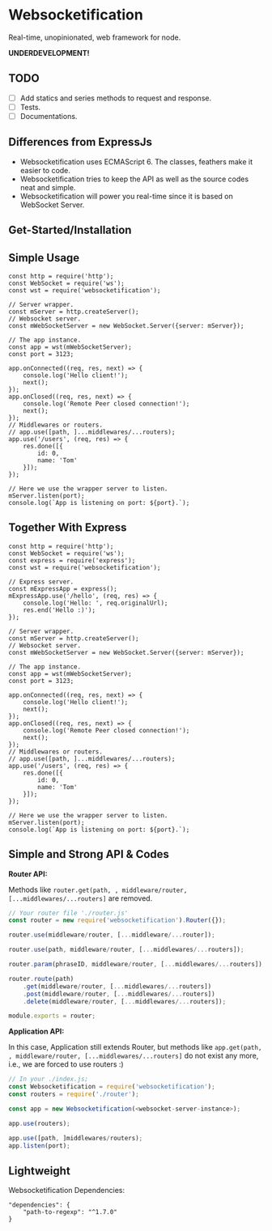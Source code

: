 # Websocketification

<!-- > Created by Fisher at 22:53 on 2017-03-15. -->

Real-time, unopinionated, web framework for node.

**UNDERDEVELOPMENT!**

## TODO

- [ ] Add statics and series methods to request and response.
- [ ] Tests.
- [ ] Documentations.

## Differences from ExpressJs

- Websocketification uses ECMAScript 6. The classes, feathers make it easier to code.
- Websocketification tries to keep the API as well as the source codes neat and simple.
- Websocketification will power you real-time since it is based on WebSocket Server.

## Get-Started/Installation

<!-- ``` -->
<!-- npm install --save websocketification -->
<!-- ``` -->

## Simple Usage

```
const http = require('http');
const WebSocket = require('ws');
const wst = require('websocketification');

// Server wrapper.
const mServer = http.createServer();
// Websocket server.
const mWebSocketServer = new WebSocket.Server({server: mServer});

// The app instance.
const app = wst(mWebSocketServer);
const port = 3123;

app.onConnected((req, res, next) => {
	console.log('Hello client!');
	next();
});
app.onClosed((req, res, next) => {
	console.log('Remote Peer closed connection!');
	next();
});
// Middlewares or routers.
// app.use([path, ]...middlewares/...routers);
app.use('/users', (req, res) => {
	res.done([{
		id: 0,
		name: 'Tom'
	}]);
});

// Here we use the wrapper server to listen.
mServer.listen(port);
console.log(`App is listening on port: ${port}.`);
```

## Together With Express


```
const http = require('http');
const WebSocket = require('ws');
const express = require('express');
const wst = require('websocketification');

// Express server.
const mExpressApp = express();
mExpressApp.use('/hello', (req, res) => {
	console.log('Hello: ', req.originalUrl);
	res.end('Hello :)');
});

// Server wrapper.
const mServer = http.createServer();
// Websocket server.
const mWebSocketServer = new WebSocket.Server({server: mServer});

// The app instance.
const app = wst(mWebSocketServer);
const port = 3123;

app.onConnected((req, res, next) => {
	console.log('Hello client!');
	next();
});
app.onClosed((req, res, next) => {
	console.log('Remote Peer closed connection!');
	next();
});
// Middlewares or routers.
// app.use([path, ]...middlewares/...routers);
app.use('/users', (req, res) => {
	res.done([{
		id: 0,
		name: 'Tom'
	}]);
});

// Here we use the wrapper server to listen.
mServer.listen(port);
console.log(`App is listening on port: ${port}.`);
```


## Simple and Strong API & Codes

**Router API:**

Methods like `router.get(path, , middleware/router, [...middlewares/...routers]` are removed.

```js
// Your router file './router.js'
const router = new require('websocketification').Router({});

router.use(middleware/router, [...middleware/...router]);

router.use(path, middleware/router, [...middlewares/...routers]);

router.param(phraseID, middleware/router, [...middlewares/...routers]);

router.route(path)
    .get(middleware/router, [...middlewares/...routers])
    .post(middleware/router, [...middlewares/...routers])
    .delete(middleware/router, [...middlewares/...routers]);

module.exports = router;
```

**Application API:**

In this case, Application still extends Router,
but methods like `app.get(path, , middleware/router, [...middlewares/...routers]` do not exist any more,
i.e., we are forced to use routers :)

```js
// In your ./index.js;
const Websocketification = require('websocketification');
const routers = require('./router');

const app = new Websocketification(<websocket-server-instance>);

app.use(routers);

app.use([path, ]middlewares/routers);
app.listen(port);
```

## Lightweight

Websocketification Dependencies:

```
"dependencies": {
    "path-to-regexp": "^1.7.0"
}
```


